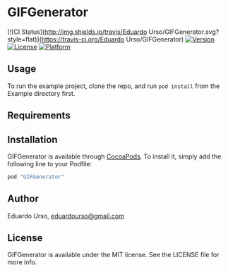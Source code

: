# GIFGenerator

[![CI Status](http://img.shields.io/travis/Eduardo Urso/GIFGenerator.svg?style=flat)](https://travis-ci.org/Eduardo Urso/GIFGenerator)
[![Version](https://img.shields.io/cocoapods/v/GIFGenerator.svg?style=flat)](http://cocoapods.org/pods/GIFGenerator)
[![License](https://img.shields.io/cocoapods/l/GIFGenerator.svg?style=flat)](http://cocoapods.org/pods/GIFGenerator)
[![Platform](https://img.shields.io/cocoapods/p/GIFGenerator.svg?style=flat)](http://cocoapods.org/pods/GIFGenerator)

## Usage

To run the example project, clone the repo, and run `pod install` from the Example directory first.

## Requirements

## Installation

GIFGenerator is available through [CocoaPods](http://cocoapods.org). To install
it, simply add the following line to your Podfile:

```ruby
pod "GIFGenerator"
```

## Author

Eduardo Urso, eduardourso@gmail.com

## License

GIFGenerator is available under the MIT license. See the LICENSE file for more info.
